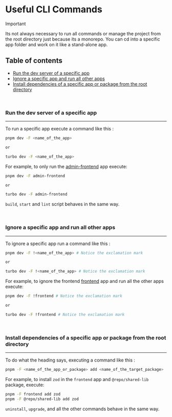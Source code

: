 # Useful CLI Commands

> [!IMPORTANT]
> Its not always necessary to run all commands or manage the project from the root directory just because its a monorepo. You can cd into a specific app folder and work on it like a stand-alone app.

## Table of contents

<ul>
    <li>
      <a href="#run-the-dev-server-of-a-specific-app">Run the dev server of a specific app</a>
    </li>
    <li><a href="#ignore-a-specific-app-and-run-all-other-apps">Ignore a specific app and run all other apps</a></li>
    <li><a href="#install-dependencies-of-a-specific-app-or-package-from-the-root-directory">Install dependencies of a specific app or package from the root directory</a></li>
</ul>

<br/>

### Run the dev server of a specific app

---

To run a specific app execute a command like this :

```sh
pnpm dev -F <name_of_the_app>

or

turbo dev -F <name_of_the_app>
```

For example, to only run the [admin-frontend](../apps/admin-frontend) app execute:

```sh
pnpm dev -F admin-frontend

or

turbo dev -F admin-frontend
```

`build`, `start` and `lint` script behaves in the same way.

<br/>

### Ignore a specific app and run all other apps

---

To ignore a specific app run a command like this :

```sh
pnpm dev -F !<name_of_the_app> # Notice the exclamation mark

or

turbo dev -F !<name_of_the_app> # Notice the exclamation mark
```

For example, to ignore the frontend [frontend](../apps/frontend) app and run all the other apps execute:

```sh
pnpm dev -F !frontend # Notice the exclamation mark

or

turbo dev -F !frontend # Notice the exclamation mark
```

<br/>

### Install dependencies of a specific app or package from the root directory

---

To do what the heading says, executing a command like this :

```sh
pnpm -F <name_of_the_app_or_package> add <name_of_the_target_package>
```

For example, to install `zod` in the `frontend` app and `@repo/shared-lib` package, execute:

```sh
pnpm -F frontend add zod
pnpm -F @repo/shared-lib add zod
```

`uninstall`, `upgrade`, and all the other commands behave in the same way.
